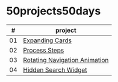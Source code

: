 # 50projects50days
| #    | project                                                                                                                   |
| :---: | -------------------------------------------------------------------------------------------------------                  |
| 01    | [Expanding Cards](https://github.com/TianQian-A/50projects50days/tree/master/expanding-cards)                            |
| 02    | [Process Steps](https://github.com/TianQian-A/50projects50days/tree/master/process-steps)                                |
| 03    | [Rotating Navigation Animation](https://github.com/TianQian-A/50projects50days/tree/master/rotating-navigation-animation)|
| 04    | [Hidden Search Widget](https://github.com/TianQian-A/50projects50days/tree/master/hidden-search-widget)                  |